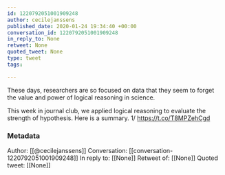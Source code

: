 ```yaml
---
id: 1220792051001909248
author: cecilejanssens
published_date: 2020-01-24 19:34:40 +00:00
conversation_id: 1220792051001909248
in_reply_to: None
retweet: None
quoted_tweet: None
type: tweet
tags:

---
```


These days, researchers are so focused on data that they seem to forget the value and power of logical reasoning in science. 

This week in journal club, we applied logical reasoning to evaluate the strength of hypothesis. Here is a summary. 
1/ https://t.co/T8MPZehCgd

### Metadata

Author: [[@cecilejanssens]]
Conversation: [[conversation-1220792051001909248]]
In reply to: [[None]]
Retweet of: [[None]]
Quoted tweet: [[None]]
